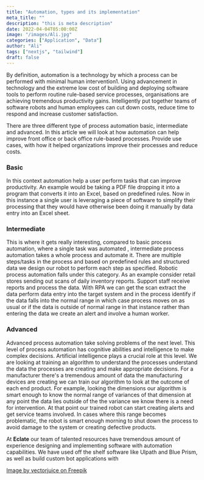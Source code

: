```yaml
---
title: "Automation, types and its implementation"
meta_title: ""
description: "this is meta description"
date: 2022-04-04T05:00:00Z
image: "/images/Ali.jpg"
categories: ["Application", "Data"]
author: "Ali"
tags: ["nextjs", "tailwind"]
draft: false
---
```


By definition, automation is a technology by which a process can be performed with minimal human intervention1.
Using advancement in technology and the extreme low cost of building and deploying software tools to perform routine rule-based service processes, organisations are achieving tremendous productivity gains. Intelligently put together teams of software robots and human employees can cut down costs, reduce time to respond and increase customer satisfaction.


There are three different type of process automation basic, intermediate and advanced. In this article we will look at how automation can help improve front office or back office rule-based processes. Provide use cases, with how it helped organizations improve their processes and reduce costs.

### Basic
In this context automation help a user perform tasks that can improve productivity. An example would be taking a PDF file dropping it into a program that converts it into an Excel, based on predefined rules. Now in this instance a single user is leveraging a piece of software to simplify their processing that they would have otherwise been doing it manually by data entry into an Excel sheet.

### Intermediate
This is where it gets really interesting, compared to basic process automation, where a single task was automated , intermediate process automation takes a whole process and automate it. There are multiple steps/tasks in the process and based on predefined rules and structured data we design our robot to perform each step as specified.
Robotic process automation falls under this category.
As an example consider retail stores sending out scans of daily inventory reports. Support staff receive reports and process the data. With RPA we can get the scan extract the data perform data entry into the target system and in the process identify if the data falls into the normal range in which case process moves on as usual or if the data is outside of normal range in that instance rather than entering the data we create an alert and involve a human worker.
### Advanced
Advanced process automation take solving problems of the next level. This level of process automation has cognitive abilities and intelligence to make complex decisions. Artificial intelligence plays a crucial role at this level. We are looking at training an algorithm to understand the processes understand the data the processes are creating and make appropriate decisions.
For a manufacturer there's a tremendous amount of data the manufacturing devices are creating we can train our algorithm to look at the outcome of each end product. For example, looking the dimensions our algorithm is smart enough to know the normal range of variances of that dimension at any point the data lies outside of the the variance we know there is a need for intervention. At that point our trained robot can start creating alerts and get service teams involved. In cases where this range becomes problematic, the robot is smart enough morning to shut down the process to avoid damage to the system or creating defective products.

At __Eclate__ our team of talented resources have tremendous amount of experience designing and implementing software with automation capabilities. We have used off the shelf software like UIpath and Blue Prism, as well as build custom bot applications with 


[Image by vectorjuice on Freepik](https://www.freepik.com/free-vector/workforce-organization-management_12085341.htm#query=automation&position=2&from_view=search&track=sph "Image by vectorjuice on Freepik")